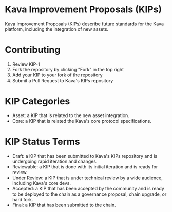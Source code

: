 # Kava Improvement Proposals (KIPs)

Kava Improvement Proposals (KIPs) describe future standards for the Kava platform, including the integration of new assets.

# Contributing
1. Review KIP-1
2. Fork the repository by clicking "Fork" in the top right
3. Add your KIP to your fork of the repository
4. Submit a Pull Request to Kava's KIPs repository

# KIP Categories
- Asset: a KIP that is related to the new asset integration.
- Core: a KIP that is related the Kava's core protocol specifications.

# KIP Status Terms
- Draft: a KIP that has been submitted to Kava's KIPs repository and is undergoing rapid iteration and changes.
- Reviewable: a KIP that is done with its initial iteration and is ready for review.
- Under Review: a KIP that is under technical review by a wide audience, including Kava's core devs.
- Accepted: a KIP that has been accepted by the community and is ready to be deployed to the chain as a governance proposal, chain upgrade, or hard fork.
- Final: a KIP that has been submitted to the chain.
